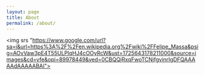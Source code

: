```yaml
---
layout: page
title: About
permalink: /about/
---
```


<img srs "https://www.google.com/url?sa=i&url=https%3A%2F%2Fen.wikipedia.org%2Fwiki%2FFelipe_Massa&psig=AOvVaw3pE4T55ULPlqHJ4cOOyRcW&ust=1725643178211000&source=images&cd=vfe&opi=89978449&ved=0CBQQjRxqFwoTCNjfgvinrIgDFQAAAAAdAAAAABAI">